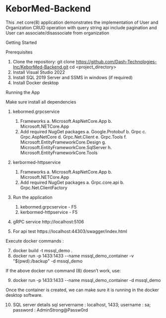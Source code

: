 # KeborMed-Backend

This .net core(8) application demonstrates the implementation of User and Organization CRUD operation with query string api include pagination and User can associate/disassociate from organization 

Getting Started

Prerequisites
1. Clone the repository: git clone https://github.com/Dash-Technologies-Inc/KeborMed-Backend.git cd <project_directory>
2. Install Visual Studio 2022
3. Install SQL 2019 Server and SSMS in windows (if required)
4. Install Docker desktop


Running the App

Make sure install all dependencies
1. kebormed.grpcservice 
	1. Frameworks
		a. Microsoft.AspNetCore.App
		b. Microsoft.NETCore.App
	2. Add required NugGet packages
		a. Google.Protobuf
		b. Grpc
		c. Grpc.AspNetCore
		d. Grpc.Net.Client
		e. Grpc.Tools
		f. Microsoft.EntityFrameworkCore.Design
		g. Microsoft.EntityFrameworkCore.SqlServer
		h. Microsoft.EntityFrameworkCore.Tools

2. kerbormed-httpservice
	1. Frameworks
		a. Microsoft.AspNetCore.App
		b. Microsoft.NETCore.App
	2. Add required NugGet packages
		a. Grpc.core.api
		b. Grpc.Net.ClientFactory

3. Run the application
	1. kebormed.grpcservice  - F5
	2. kerbormed-httpservice - F5

4. gRPC service
http://localhost:5106

5. For api test
https://localhost:44303/swagger/index.html


Execute docker commands :

7. docker build -t mssql_demo .
8. docker run -p 1433:1433 --name mssql_demo_container -v "$(pwd):/backup" -d mssql_demo

If the above docker run command (8) doesn’t work, use: 

9. docker run -p 1433:1433 --name mssql_demo_container -d mssql_demo

Once the container is created, we can make sure it is running in the docker desktop software. 

10. SQL server details
sql servername : localhost, 1433;
username : sa;
password : AdminStrong@Passw0rd


